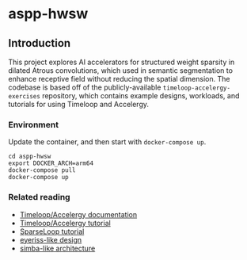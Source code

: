 # aspp-hwsw

## Introduction
This project explores AI accelerators for structured weight sparsity in dilated Atrous convolutions, which used in semantic segmentation to enhance receptive field without reducing the spatial dimension.
The codebase is based off of the publicly-available
`timeloop-accelergy-exercises` repository, which contains example designs,
workloads, and tutorials for using Timeloop and Accelergy.

### Environment
Update the container, and then start with `docker-compose up`. 
```
cd aspp-hwsw
export DOCKER_ARCH=arm64
docker-compose pull
docker-compose up
```

###  Related reading

 - [Timeloop/Accelergy documentation](https://timeloop.csail.mit.edu/v4)
 - [Timeloop/Accelergy tutorial](http://accelergy.mit.edu/tutorial.html)
 - [SparseLoop tutorial](https://accelergy.mit.edu/sparse_tutorial.html)
 - [eyeriss-like design](https://people.csail.mit.edu/emer/papers/2017.01.jssc.eyeriss_design.pdf)
 - [simba-like architecture](https://people.eecs.berkeley.edu/~ysshao/assets/papers/shao2019-micro.pdf)
